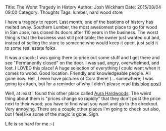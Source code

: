 Title: The Worst Tragedy in History
Author: Josh Wickham
Date: 2015/08/04 09:00
Category: Thoughts
Tags: lumber, hard wood store

I have a tragedy to report. Last month, one of the bastions of history has melted away. Southern Lumber, the most
awesomest place to go for wood in San Jose, has closed its doors after 110 years in the business. The worst thing is
that the business was still profitable; the owner just wanted out and, instead of selling the store to someone who would
keep it open, just sold it to some real estate folks.

It was a shock; I was going there to price out some stuff and I get there and see "Permanently closed" on the door. I
was sad, angry, overwhelmed, and lost. I LOVED this place! A huge selection of everything I could want when it comes to
wood. Good location. Friendly and knowledgeable people. All gone now. Hell, I even have pictures of Cora there!
(... somewhere; I was going to attach, but for a reminder of why I didn't please read [this blog post][photos])

Well, at least I found this other place called [Aura Hardwoods][aura]. The weird thing about them is "prices change so
rapidly" that they don't post the price next to their wood; you have to find what you want and go to the checkout. Very
annoying. There are a couple other places I'm going to check out also, but I feel like some of the magic is gone. Sigh.

Life is so hard for me :-(

[photos]: {filename}/photo-nightmare.md
[aura]: http://www.aurahardwoods.com/san-jose-google-street-view

